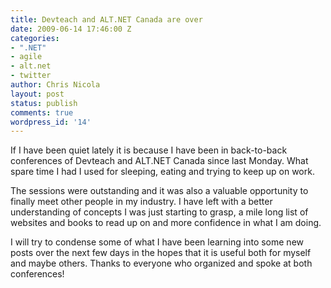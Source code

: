 ```yaml
---
title: Devteach and ALT.NET Canada are over
date: 2009-06-14 17:46:00 Z
categories:
- ".NET"
- agile
- alt.net
- twitter
author: Chris Nicola
layout: post
status: publish
comments: true
wordpress_id: '14'
---
```


If I have been quiet lately it is because I have been in back-to-back conferences of Devteach and ALT.NET Canada since last Monday. What spare time I had I used for sleeping, eating and trying to keep up on work. 

The sessions were outstanding and it was also a valuable opportunity to finally meet other people in my industry. I have left with a better understanding of concepts I was just starting to grasp, a mile long list of websites and books to read up on and more confidence in what I am doing. 

I will try to condense some of what I have been learning into some new posts over the next few days in the hopes that it is useful both for myself and maybe others. Thanks to everyone who organized and spoke at both conferences!
